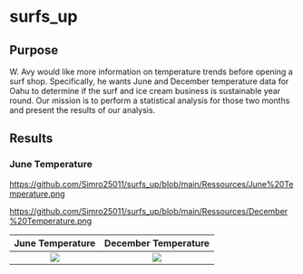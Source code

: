 # surfs_up

## Purpose

W. Avy  would like more information on temperature trends before opening a surf shop. Specifically, he wants June and December temperature data for Oahu to determine if the surf and ice cream business is sustainable year round. Our mission is to perform a statistical analysis  for those two months and present the results of our analysis.

## Results

### June Temperature 
https://github.com/Simro25011/surfs_up/blob/main/Ressources/June%20Temperature.png


 
https://github.com/Simro25011/surfs_up/blob/main/Ressources/December%20Temperature.png

June Temperature                       |  December Temperature 
:------------------------------------: |:------------------------------------------:
![](https://...June%20Temperature.png) |  ![](https://...December%20Temperature.png)
